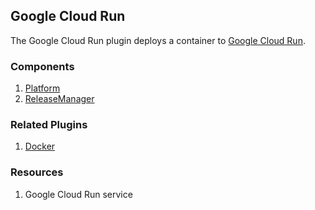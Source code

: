 ## Google Cloud Run

The Google Cloud Run plugin deploys a container to [Google Cloud Run](https://cloud.google.com/run).

### Components

1. [Platform](/waypoint/integrations/google-cloud-run/latest/components/platform)
2. [ReleaseManager](/waypoint/integrations/google-cloud-run/latest/components/release-manager)

### Related Plugins

1. [Docker](/waypoint/integrations/docker)

### Resources

1. Google Cloud Run service
